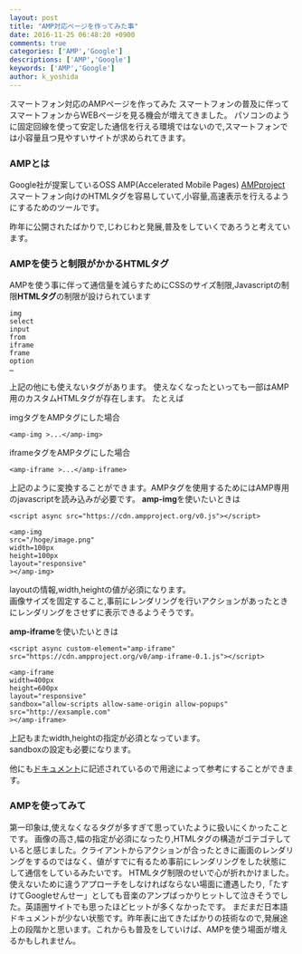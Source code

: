 ```yaml
---
layout: post
title: "AMP対応ページを作ってみた事"
date: 2016-11-25 06:48:20 +0900
comments: true
categories: ['AMP','Google']
descriptions: ['AMP','Google']
keywords: ['AMP','Google']
author: k_yoshida
---
```

スマートフォン対応のAMPページを作ってみた
スマートフォンの普及に伴ってスマートフォンからWEBページを見る機会が増えてきました。
パソコンのように固定回線を使って安定した通信を行える環境ではないので,スマートフォンでは小容量且つ見やすいサイトが求められてきます。
<!--more-->

### AMPとは
Google社が提案しているOSS AMP(Accelerated Mobile Pages) [AMPproject](https://www.ampproject.org/ja/)
スマートフォン向けのHTMLタグを容易していて,小容量,高速表示を行えるようにするためのツールです。

昨年に公開されたばかりで,じわじわと発展,普及をしていくであろうと考えています。

### AMPを使うと制限がかかるHTMLタグ
AMPを使う事に伴って通信量を減らすためにCSSのサイズ制限,Javascriptの制限**HTMLタグ**の制限が設けられています

```
img  
select  
input  
from  
iframe  
frame  
option  
…  
```

上記の他にも使えないタグがあります。
使えなくなったといっても一部はAMP用のカスタムHTMLタグが存在します。
たとえば  

imgタグをAMPタグにした場合
```
<amp-img >...</amp-img>
```
iframeタグをAMPタグにした場合
```
<amp-iframe >...</amp-iframe>
```

上記のように変換することができます。AMPタグを使用するためにはAMP専用のjavascriptを読み込みが必要です。
**amp-img**を使いたいときは

```
<script async src="https://cdn.ampproject.org/v0.js"></script>

<amp-img
src="/hoge/image.png"
width=100px
height=100px
layout="responsive"
></amp-img>
```
layoutの情報,width,heightの値が必須になります。  
画像サイズを固定すること,事前にレンダリングを行いアクションがあったときにレンダリングをさせずに表示できるようそうです。


**amp-iframe**を使いたいときは
```
<script async custom-element="amp-iframe" src="https://cdn.ampproject.org/v0/amp-iframe-0.1.js"></script>

<amp-iframe
width=400px
height=600px
layout="responsive"
sandbox="allow-scripts allow-same-origin allow-popups"
src="http://exsample.com"
></amp-iframe>
```
上記もまたwidth,heightの指定が必須となっています。  
sandboxの設定も必要になります。

他にも[ドキュメント](https://ampbyexample.com)に記述されているので用途によって参考にすることができます。

### AMPを使ってみて
第一印象は,使えなくなるタグが多すぎて思っていたように扱いにくかったことです。
画像の高さ,幅の指定が必須になったり,HTMLタグの構造がゴテゴテしていると感じました。クライアントからアクションが合ったときに画面のレンダリングをするのではなく、値がすでに有るため事前にレンダリングをした状態にして通信をしているみたいです。
HTMLタグ制限のせいで心が折れかけました。
使えないために違うアプローチをしなければならない場面に遭遇したり,「たすけてGoogleせんせー」としても音楽のアンプばっかりヒットして泣きそうでした。英語圏サイトでも思ったほどヒットが多くなかったです。
まだまだ日本語ドキュメントが少ない状態です。昨年表に出てきたばかりの技術なので,発展途上の段階かと思います。これからも普及をしていけば、AMPを使う場面が増えるかもしれません。
